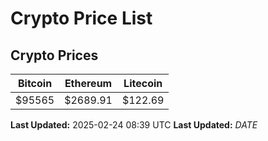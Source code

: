 # Crypto Price List

## Crypto Prices
| Bitcoin | Ethereum | Litecoin |
| ------- | -------- | -------- |
| $95565 | $2689.91 | $122.69 |
**Last Updated:** 2025-02-24 08:39 UTC
**Last Updated:** $DATE$
